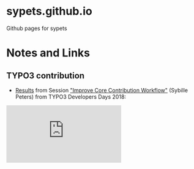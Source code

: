 # sypets.github.io
Github pages for sypets

# Notes and Links

## TYPO3 contribution

* [Results](https://sypets.github.io/typo3/contribution/ImproveContribution-final.pdf) from Session ["Improve Core Contribution Workflow"](https://t3dd18.typo3.org/schedule/#c813) (Sybille Peters) from TYPO3 Developers Days 2018:

 ![Results](https://sypets.github.io//typo3/contribution/ImproveContribution-final.pdf "Results of Brainstorming Session")
